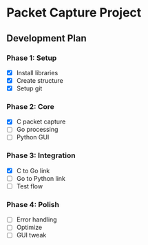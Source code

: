 # Packet Capture Project

## Development Plan

### Phase 1: Setup

- [x] Install libraries
- [x] Create structure
- [x] Setup git

### Phase 2: Core

- [x] C packet capture
- [ ] Go processing
- [ ] Python GUI

### Phase 3: Integration

- [x] C to Go link
- [ ] Go to Python link
- [ ] Test flow

### Phase 4: Polish

- [ ] Error handling
- [ ] Optimize
- [ ] GUI tweak
